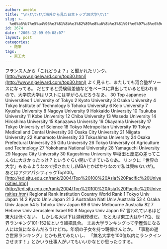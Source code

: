```yaml
---
author: ameblo
title: "\n\t\t\t\t海外から見た日本トップ30大学\t\t"
slug: >-
  %e6%b5%b7%e5%a4%96%e3%81%8b%e3%82%89%e8%a6%8b%e3%81%9f%e6%97%a5%e6%9c%ac%e3%83%88%e3%83%83%e3%83%9730%e5%a4%a7%e5%ad%a6
id: 2674
date: '2005-12-09 00:08:07'
layout: post
categories:
  - 随筆
tags:
  - 東工大
---
```


フランス人から「これどうよ？」と聞かれたリンク。 [http://www.nigelward.com/top30.html](http://www.nigelward.com/top30.html) よく見ると、またしても河合塾がソースになってる。 だとすると受験偏差値などをベースに算出していると思われるので、大学院大学はリストには挙がらんだろうなあ。 30 Top Japanese Universities 1 University of Tokyo 2 Kyoto University 3 Osaka University 4 Tokyo Institute of Technology 5 Tohoku University 6 Keio University 7 Kyushu University 8 Nagoya University 9 Hokkaido University 10 Tsukuba University 11 Kobe University 12 Chiba University 13 Waseda University 14 Hiroshima University 15 Kanazawa University 16 Okayama University 17 Tokyo University of Science 18 Tokyo Metropolitan University 19 Tokyo Medical and Dental University 20 Osaka City University 21 Niigata University 22 Kumamoto University 23 Tokushima University 24 Osaka Prefectural University 25 Gifu University 26 Tokyo University of Agriculture and Technology 27 Yokohama National University 28 Yamaguchi University 29 Nagoya City University 30 Kagoshima University 早稲田と慶応の差ってこんなに大きかったっけ？というぐらい開いてきているなあ。 リンクに「世界の大学」もあるようなので探されたし(MBAとかばかりなので私は興味ないが)。 あとはアジアパシフィックTop100。 [http://ed.sjtu.edu.cn/rank/2004/Top%20100%20Asia%20Pacific%20Universities.htm](http://ed.sjtu.edu.cn/rank/2004/Top%20100%20Asia%20Pacific%20Universities.htm) Regional Rank Institution Country World Rank 1 Tokyo Univ Japan 14 2 Kyoto Univ Japan 21 3 Australian Natl Univ Australia 53 4 Osaka Univ Japan 54 5 Tohoku Univ Japan 69 6 Univ Melbourne Australia 82 7 Hebrew Univ Jerusalem Israel 90 8 Nagoya Univ Japan 97 言われているほど東大は低くない。 しかし名大以下は混戦模様だ。 たとえば東工大は9-17位、世界ランキング101-152位という雑把具合。 まあ大学ランキングって学歴気になる人には気になるんだろうけどね。年頃の子女を持つ親御さんとか。 「事務の遅さ世界ランキング」とかも見てみたいし、 「無名大学を100位以内にランクインさせます！」とかいう仕事人がいてもいいかなとか思ったりする。